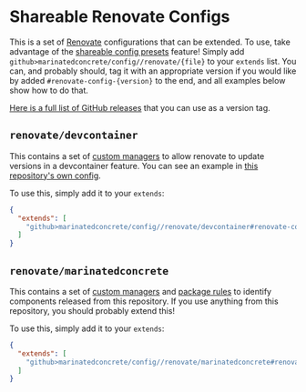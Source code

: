 # Shareable Renovate Configs

This is a set of [Renovate](https://docs.renovatebot.com/) configurations that can be extended. To use, take advantage
of the [shareable config presets](https://docs.renovatebot.com/config-presets/) feature! Simply add
`github>marinatedconcrete/config//renovate/{file}` to your `extends` list. You can, and probably should, tag it with
an appropriate version if you would like by added `#renovate-config-{version}` to the end, and all examples below show
how to do that.

[Here is a full list of GitHub releases](https://github.com/marinatedconcrete/config/releases?q=%22renovate-config%22)
that you can use as a version tag.

## `renovate/devcontainer`

This contains a set of [custom managers](https://docs.renovatebot.com/modules/manager/regex/) to allow renovate to
update versions in a devcontainer feature. You can see an example in
[this repository's own config](https://github.com/marinatedconcrete/config/blob/main/.devcontainer/devcontainer.json).

To use this, simply add it to your `extends`:

```json
{
  "extends": [
    "github>marinatedconcrete/config//renovate/devcontainer#renovate-config-2.0.0"
  ]
}
```

## `renovate/marinatedconcrete`

This contains a set of [custom managers](https://docs.renovatebot.com/modules/manager/regex/) and
[package rules](https://docs.renovatebot.com/configuration-options/#packagerules) to identify components released from
this repository. If you use anything from this repository, you should probably extend this!

To use this, simply add it to your `extends`:

```json
{
  "extends": [
    "github>marinatedconcrete/config//renovate/marinatedconcrete#renovate-config-2.0.0"
  ]
}
```
